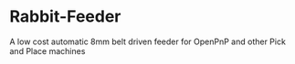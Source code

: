 # Rabbit-Feeder
A low cost automatic 8mm belt driven feeder for OpenPnP and other Pick and Place machines
